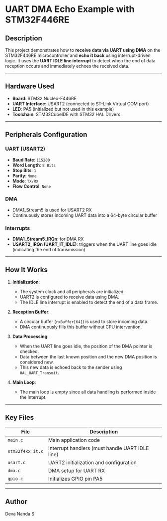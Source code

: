 # UART DMA Echo Example with STM32F446RE

## Description

This project demonstrates how to **receive data via UART using DMA** on the STM32F446RE microcontroller and **echo it back** using interrupt-driven logic. It uses the **UART IDLE line interrupt** to detect when the end of data reception occurs and immediately echoes the received data.

---

## Hardware Used

- **Board**: STM32 Nucleo-F446RE  
- **UART Interface**: USART2 (connected to ST-Link Virtual COM port)  
- **LED**: PA5 (initialized but not used in this example)  
- **Toolchain**: STM32CubeIDE with STM32 HAL Drivers

---

## Peripherals Configuration

### UART (USART2)
- **Baud Rate**: `115200`
- **Word Length**: `8 Bits`
- **Stop Bits**: `1`
- **Parity**: `None`
- **Mode**: `TX/RX`
- **Flow Control**: `None`

### DMA
- DMA1_Stream5 is used for USART2 RX
- Continuously stores incoming UART data into a 64-byte circular buffer

### Interrupts
- **DMA1_Stream5_IRQn**: for DMA RX
- **USART2_IRQn (UART_IT_IDLE)**: triggers when the UART line goes idle (indicating the end of transmission)

---

## How It Works

1. **Initialization**:
   - The system clock and all peripherals are initialized.
   - UART2 is configured to receive data using DMA.
   - The IDLE line interrupt is enabled to detect the end of a data frame.

2. **Reception Buffer**:
   - A circular buffer (`rxBuffer[64]`) is used to store incoming data.
   - DMA continuously fills this buffer without CPU intervention.

3. **Data Processing**:
   - When the UART line goes idle, the position of the DMA pointer is checked.
   - Data between the last known position and the new DMA position is considered new.
   - This new data is echoed back to the sender using `HAL_UART_Transmit`.

4. **Main Loop**:
   - The main loop is empty since all data handling is performed inside the interrupt.

---

## Key Files

| File             | Description                                      |
|------------------|--------------------------------------------------|
| `main.c`         | Main application code                            |
| `stm32f4xx_it.c` | Interrupt handlers (must handle UART IDLE line)  |
| `usart.c`        | UART2 initialization and configuration           |
| `dma.c`          | DMA setup for UART RX                            |
| `gpio.c`         | Initializes GPIO pin PA5                         |

---
## Author

 Deva Nanda S
